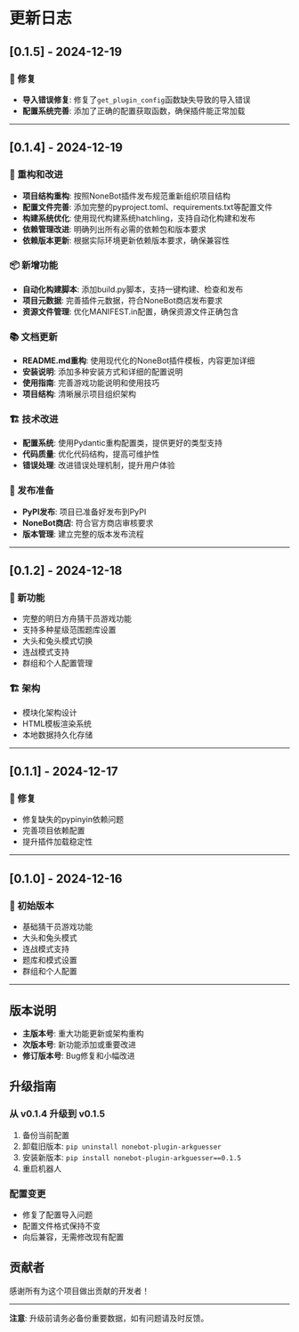 # 更新日志

## [0.1.5] - 2024-12-19

### 🔧 修复
- **导入错误修复**: 修复了`get_plugin_config`函数缺失导致的导入错误
- **配置系统完善**: 添加了正确的配置获取函数，确保插件能正常加载

---

## [0.1.4] - 2024-12-19

### 🔧 重构和改进
- **项目结构重构**: 按照NoneBot插件发布规范重新组织项目结构
- **配置文件完善**: 添加完整的pyproject.toml、requirements.txt等配置文件
- **构建系统优化**: 使用现代构建系统hatchling，支持自动化构建和发布
- **依赖管理改进**: 明确列出所有必需的依赖包和版本要求
- **依赖版本更新**: 根据实际环境更新依赖版本要求，确保兼容性

### 📦 新增功能
- **自动化构建脚本**: 添加build.py脚本，支持一键构建、检查和发布
- **项目元数据**: 完善插件元数据，符合NoneBot商店发布要求
- **资源文件管理**: 优化MANIFEST.in配置，确保资源文件正确包含

### 📚 文档更新
- **README.md重构**: 使用现代化的NoneBot插件模板，内容更加详细
- **安装说明**: 添加多种安装方式和详细的配置说明
- **使用指南**: 完善游戏功能说明和使用技巧
- **项目结构**: 清晰展示项目组织架构

### 🏗️ 技术改进
- **配置系统**: 使用Pydantic重构配置类，提供更好的类型支持
- **代码质量**: 优化代码结构，提高可维护性
- **错误处理**: 改进错误处理机制，提升用户体验

### 🎯 发布准备
- **PyPI发布**: 项目已准备好发布到PyPI
- **NoneBot商店**: 符合官方商店审核要求
- **版本管理**: 建立完整的版本发布流程

---

## [0.1.2] - 2024-12-18

### 🎉 新功能
- 完整的明日方舟猜干员游戏功能
- 支持多种星级范围题库设置
- 大头和兔头模式切换
- 连战模式支持
- 群组和个人配置管理

### 🏗️ 架构
- 模块化架构设计
- HTML模板渲染系统
- 本地数据持久化存储

---

## [0.1.1] - 2024-12-17

### 🔧 修复
- 修复缺失的pypinyin依赖问题
- 完善项目依赖配置
- 提升插件加载稳定性

---

## [0.1.0] - 2024-12-16

### 🎉 初始版本
- 基础猜干员游戏功能
- 大头和兔头模式
- 连战模式支持
- 题库和模式设置
- 群组和个人配置

---

## 版本说明

- **主版本号**: 重大功能更新或架构重构
- **次版本号**: 新功能添加或重要改进
- **修订版本号**: Bug修复和小幅改进

## 升级指南

### 从 v0.1.4 升级到 v0.1.5
1. 备份当前配置
2. 卸载旧版本: `pip uninstall nonebot-plugin-arkguesser`
3. 安装新版本: `pip install nonebot-plugin-arkguesser==0.1.5`
4. 重启机器人

### 配置变更
- 修复了配置导入问题
- 配置文件格式保持不变
- 向后兼容，无需修改现有配置

## 贡献者

感谢所有为这个项目做出贡献的开发者！

---

**注意**: 升级前请务必备份重要数据，如有问题请及时反馈。
